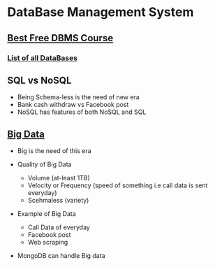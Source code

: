 # DataBase Management System

## [Best Free DBMS Course](https://youtube.com/playlist?list=PLDzeHZWIZsTpukecmA2p5rhHM14bl2dHU)

### [List of all DataBases](https://technically.dev/database-database)

## SQL vs NoSQL

- Being Schema-less is the need of new era
- Bank cash withdraw vs Facebook post
- NoSQL has features of both NoSQL and SQL

## [Big Data](https://www.oracle.com/pk/big-data/what-is-big-data/)

- Big is the need of this era
- Quality of Big Data

  - Volume (at-least 1TB)
  - Velocity or Frequency (speed of something i.e call data is sent everyday)
  - Scehmaless (variety)

- Example of Big Data

  - Call Data of everyday
  - Facebook post
  - Web scraping

- MongoDB can handle Big data
